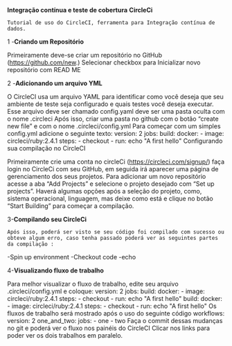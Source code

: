 **Integração contínua e teste de cobertura**
 **CircleCi** 

    Tutorial de uso do CircleCI, ferramenta para Integração contínua de dados.

1 -**Criando um Repositório**

Primeiramente deve-se criar um repositório no GitHub (https://github.com/new.)
Selecionar checkbox para Inicializar novo repositório com READ ME

2 -**Adicionando um arquivo YML**

O CircleCI usa um arquivo YAML para identificar como você deseja que seu ambiente de teste seja configurado e quais testes você deseja executar. Esse arquivo deve ser chamado config.yaml deve ser uma pasta oculta com o nome .circleci
Após isso, criar uma pasta no github com o botão “create new file” e com o nome .circleci/config.yml
Para começar com um simples config.yml adicione o seguinte texto:
version: 2
 jobs:
   build:
     docker:
       - image: circleci/ruby:2.4.1
     steps:
       - checkout
       - run: echo "A first hello"
Configurando sua compilação no CircleCI

Primeiramente crie uma conta no circleCi (https://circleci.com/signup/) faça login no CircleCi com seu GitHub, em seguida irá aparecer uma página de gerenciamento dos seus projetos. 
Para adicionar um novo repositório acesse a aba “Add Projects” e selecione o projeto desejado com “Set up projects”.
Haverá algumas opções após a seleção do projeto, como, sistema operacional, linguagem, mas deixe como está e clique no botão “Start Building” para começar a compilação. 

3-**Compilando seu CircleCi**
    
    Após isso, poderá ser visto se seu código foi compilado com sucesso ou obteve algum erro, caso tenha passado poderá ver as seguintes partes da compilação :
-Spin up environment
-Checkout code
-echo

4-**Visualizando fluxo de trabalho**

Para melhor visualizar o fluxo de trabalho, edite seu arquivo .circleci/config.yml  e coloque: 
version: 2
jobs:
  build:
    docker:
      - image: circleci/ruby:2.4.1
    steps:
      - checkout
      - run: echo "A first hello"
  build:
    docker:
      - image: circleci/ruby:2.4.1
    steps:
      - checkout
      - run: echo "A first hello"
    Os fluxos de trabalho será mostrado após o uso do seguinte código 
workflows:
   version: 2
   one_and_two:
     jobs:
       - one
       - two
    Faça o commit dessas mudanças no git e poderá ver o fluxo nos painéis do CircleCI
    Clicar nos links para poder ver os dois trabalhos em paralelo. 
